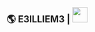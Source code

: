 ## 🌎 E3ILLIEM3 |  <img style='width:35px;' src="https://upload.wikimedia.org/wikipedia/commons/thumb/a/a9/Flag_of_Thailand.svg/800px-Flag_of_Thailand.svg.png">
```

```
